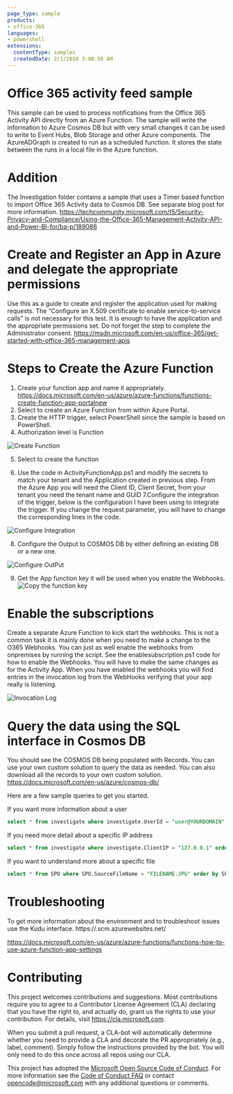 ```yaml
---
page_type: sample
products:
- office-365
languages:
- powershell
extensions:
  contentType: samples
  createdDate: 2/1/2018 3:00:56 AM
---
```

 # Office 365 activity feed sample

This sample can be used to process notifications from the Office 365 Activity API directly from an Azure Function. The sample will write the information to Azure Cosmos DB but with very small changes it can be used to write to Event Hubs, Blob Storage and other Azure components. The AzureADGraph is created to run as a scheduled function. It stores the state between the runs in a local file in the Azure function.
# Addition
The Investigation folder contains a sample that uses a Timer based function to import Office 365 Activity data to Cosmos DB. See separate blog post for more information. https://techcommunity.microsoft.com/t5/Security-Privacy-and-Compliance/Using-the-Office-365-Management-Activity-API-and-Power-BI-for/ba-p/189086

# Create and Register an App in Azure and delegate the appropriate permissions

Use this as a guide to create and register the application used for making requests. The “Configure an X.509 certificate to enable service-to-service calls” is not necessary for this test. It is enough to have the application and the appropriate permissions set. Do not forget the step to complete the Administrator consent.
https://msdn.microsoft.com/en-us/office-365/get-started-with-office-365-management-apis

# Steps to Create the Azure Function
1. Create your function app and name it appropriately. https://docs.microsoft.com/en-us/azure/azure-functions/functions-create-function-app-portalnew 
2. Select to create an Azure Function from within Azure Portal.
3. Create the HTTP trigger, select PowerShell since the sample is based on PowerShell. 
4. Authorization level is Function

![Create Function](./FunctionApp1.png)

5. Select to create the function

6. Use the code in ActivityFunctionApp.ps1 and modify the secrets to match your tenant and the Application created in previous step. From the Azure App you will need the Client ID, Client Secret, from your tenant you need the tenant name and GUID
7.Configure the integration of the trigger, below is the configuration I have been using to integrate the trigger. If you change the request parameter, you will have to change the corresponding lines in the code.

![Configure Integration](./FunctionApp2.png)

8. Configure the Output to COSMOS DB by either defining an existing DB or a new one. 

![Configure OutPut](./FunctionApp3.png)

9. Get the App function key it will be used when you enable the Webhooks.
![Copy the function key](./FunctionApp4.png)

# Enable the subscriptions

Create a separate Azure Function to kick start the webhooks. This is not a common task it is mainly done when you need to make a change to the O365 Webhooks. You can just as well enable the webhooks from onpremises by running the script. See the enablesubscription.ps1 code for how to enable the Webhooks. You will have to make the same changes as for the Activity App.
When you have enabled the webhooks you will find entries in the invocation log from the WebHooks verifying that your app really is listening.

![Invocation Log](./FunctionApp5.png)

# Query the data using the SQL interface in Cosmos DB

You should see the COSMOS DB being populated with Records. You can use your own custom solution to query the data as needed. You can also download all the records to your own custom solution. https://docs.microsoft.com/en-us/azure/cosmos-db/

Here are a few sample queries to get you started.

If you want more information about a user
```sql
select * from investigate where investigate.UserId = "user@YOURDOMAIN" order by investigate.CreationTime
```
If you need more detail about a specific IP address
```sql
select * from investigate where investigate.ClientIP = "127.0.0.1" order by investigate.CreationTime
```
If you want to understand more about a specific file
```sql
select * from SPO where SPO.SourceFileName = "FILENAME.JPG" order by SPO.CreationTime
```

# Troubleshooting

To get more information about the environment and to troubleshoot issues use the Kudu interface. https://<myfunctionapp>.scm.azurewebsites.net/ 

https://docs.microsoft.com/en-us/azure/azure-functions/functions-how-to-use-azure-function-app-settings



# Contributing

This project welcomes contributions and suggestions.  Most contributions require you to agree to a
Contributor License Agreement (CLA) declaring that you have the right to, and actually do, grant us
the rights to use your contribution. For details, visit https://cla.microsoft.com.

When you submit a pull request, a CLA-bot will automatically determine whether you need to provide
a CLA and decorate the PR appropriately (e.g., label, comment). Simply follow the instructions
provided by the bot. You will only need to do this once across all repos using our CLA.

This project has adopted the [Microsoft Open Source Code of Conduct](https://opensource.microsoft.com/codeofconduct/).
For more information see the [Code of Conduct FAQ](https://opensource.microsoft.com/codeofconduct/faq/) or
contact [opencode@microsoft.com](mailto:opencode@microsoft.com) with any additional questions or comments.

